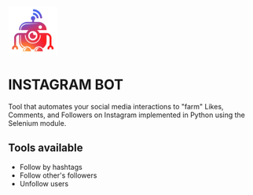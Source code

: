 <img src='https://github.com/ahlawataman/InstagramBot/blob/main/InstagramBot.png' width=100 height=100>
<h1> INSTAGRAM BOT </h1>
<p>Tool that automates your social media interactions to "farm" Likes, Comments, and Followers on Instagram implemented in Python using the Selenium module.</p>

## Tools available
<ul>
  <li>Follow by hashtags</li>
  <li>Follow other's followers</li>
  <li>Unfollow users</li>
</ul>
